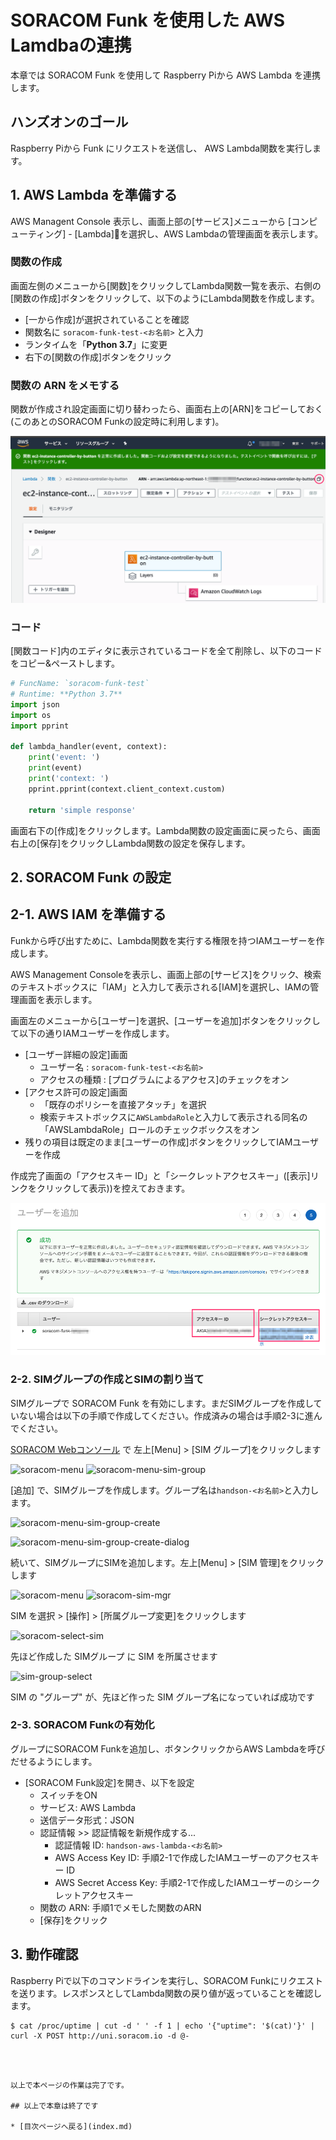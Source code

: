 # SORACOM Funk を使用した AWS Lamdbaの連携

本章では SORACOM Funk を使用して Raspberry Piから AWS Lambda を連携します。

## ハンズオンのゴール

Raspberry Piから Funk にリクエストを送信し、 AWS Lambda関数を実行します。

## 1. AWS Lambda を準備する

AWS Managent Console 表示し、画面上部の[サービス]メニューから [コンピューティング] - [Lambda]を選択し、AWS Lambdaの管理画面を表示します。

### 関数の作成

画面左側のメニューから[関数]をクリックしてLambda関数一覧を表示、右側の[関数の作成]ボタンをクリックして、以下のようにLambda関数を作成します。

- [一から作成]が選択されていることを確認
- 関数名に `soracom-funk-test-<お名前>` と入力
- ランタイムを「**Python 3.7**」に変更
- 右下の[関数の作成]ボタンをクリック

### 関数の ARN をメモする

関数が作成され設定画面に切り替わったら、画面右上の[ARN]をコピーしておく(このあとのSORACOM Funkの設定時に利用します)。

![figure5.png](images/figure5.png)

### コード

[関数コード]内のエディタに表示されているコードを全て削除し、以下のコードをコピー&ペーストします。

```python
# FuncName: `soracom-funk-test`
# Runtime: **Python 3.7**
import json
import os
import pprint

def lambda_handler(event, context):
    print('event: ')
    print(event)
    print('context: ')
    pprint.pprint(context.client_context.custom)

    return 'simple response'
```

画面右下の[作成]をクリックします。Lambda関数の設定画面に戻ったら、画面右上の[保存]をクリックしLambda関数の設定を保存します。

## 2. SORACOM Funk の設定

## 2-1. AWS IAM を準備する

Funkから呼び出すために、Lambda関数を実行する権限を持つIAMユーザーを作成します。

AWS Management Consoleを表示し、画面上部の[サービス]をクリック、検索のテキストボックスに「IAM」と入力して表示される[IAM]を選択し、IAMの管理画面を表示します。

画面左のメニューから[ユーザー]を選択、[ユーザーを追加]ボタンをクリックして以下の通りIAMユーザーを作成します。

- [ユーザー詳細の設定]画面
    - ユーザー名 : `soracom-funk-test-<お名前>`
    - アクセスの種類 : [プログラムによるアクセス]のチェックをオン
- [アクセス許可の設定]画面
    - 「既存のポリシーを直接アタッチ」を選択
    - 検索テキストボックスに`AWSLambdaRole`と入力して表示される同名の「AWSLambdaRole」ロールのチェックボックスをオン
- 残りの項目は既定のまま[ユーザーの作成]ボタンをクリックしてIAMユーザーを作成

作成完了画面の「アクセスキー ID」と「シークレットアクセスキー」([表示]リンクをクリックして表示))を控えておきます。

![figure9.png](images/figure9.png)

### 2-2. SIMグループの作成とSIMの割り当て

SIMグループで SORACOM Funk を有効にします。まだSIMグループを作成していない場合は以下の手順で作成してください。作成済みの場合は手順2-3に進んでください。

[SORACOM Webコンソール](https://console.soracom.io/) で 左上[Menu] > [SIM グループ]をクリックします

![soracom-menu](https://docs.google.com/drawings/d/e/2PACX-1vRhgmsjqpncv2HQ0jAZwiYf0knTfvmCMl6x_flrdeGQV4N60trp8M981gCAfitVSmXU4tqAYm6MmyRb/pub?w=331&h=410)
![soracom-menu-sim-group](https://docs.google.com/drawings/d/e/2PACX-1vTqI-f2K8n-TuUvVEGPnmDcFxG2f87so3Qfe5K11sn0pXG8Q4v2lJX0UT9tjlH7sDQRb1FC7aFfckjb/pub?w=353&h=290)

[追加] で、SIMグループを作成します。グループ名は`handson-<お名前>`と入力します。

![soracom-menu-sim-group-create](https://docs.google.com/drawings/d/e/2PACX-1vQ-wJ7Ixk-BQDtxXweBkhl-deBJzh3behOo_rQNNxm3gO73sKHEV_RvqO7cWrSKJT0AZltPaF_K0qPf/pub?w=381&h=315)

![soracom-menu-sim-group-create-dialog](https://docs.google.com/drawings/d/e/2PACX-1vRjDUj0AzCWEBNyy9GTqWf6jPANTk4WIEZcarMaYd9GhbM-_2AhBru9WglGRplqo0jUroC9rIq82G8h/pub?w=631&h=306)

続いて、SIMグループにSIMを追加します。左上[Menu] > [SIM 管理]をクリックします

![soracom-menu](https://docs.google.com/drawings/d/e/2PACX-1vRhgmsjqpncv2HQ0jAZwiYf0knTfvmCMl6x_flrdeGQV4N60trp8M981gCAfitVSmXU4tqAYm6MmyRb/pub?w=331&h=410)
![soracom-sim-mgr](https://docs.google.com/drawings/d/e/2PACX-1vTUi6LN6Hsctv4KdaZj8uOUFg_ZyROx73f1TzFq41KIlRzjUmE_bc2NR5UnS8cn15TD_S2s8FA-DHzA/pub?w=353&h=290)

SIM を選択 > [操作] > [所属グループ変更]をクリックします

![soracom-select-sim](https://docs.google.com/drawings/d/e/2PACX-1vQpULGXvkk5htY266aDd2iWJueVphdm8DFRVy_BF5JnWnZfBBLF19U42ni5lU6VxN5ucmwqKHx4ACjg/pub?w=526&h=489)

先ほど作成した SIMグループ に SIM を所属させます

![sim-group-select](https://docs.google.com/drawings/d/e/2PACX-1vR1DJQnKw0NVvv83qxiTiDkh0AYfF6u8g3En7EDQtt2M2OjCRzl_tmlB-02cyiLBHLwWHjpOshFKTAA/pub?w=643&h=334)

SIM の "グループ" が、先ほど作った SIM グループ名になっていれば成功です

### 2-3. SORACOM Funkの有効化

グループにSORACOM Funkを追加し、ボタンクリックからAWS Lambdaを呼びだせるようにします。

- [SORACOM Funk設定]を開き、以下を設定
    - スイッチをON
    - サービス: AWS Lambda
    - 送信データ形式：JSON
    - 認証情報 >> 認証情報を新規作成する...
        - 認証情報 ID: `handson-aws-lambda-<お名前>`
        - AWS Access Key ID: 手順2-1で作成したIAMユーザーのアクセスキー ID
        - AWS Secret Access Key: 手順2-1で作成したIAMユーザーのシークレットアクセスキー
    - 関数の ARN: 手順1でメモした関数のARN
    - [保存]をクリック

## 3. 動作確認

Raspberry Piで以下のコマンドラインを実行し、SORACOM Funkにリクエストを送ります。レスポンスとしてLambda関数の戻り値が返っていることを確認します。

```console
$ cat /proc/uptime | cut -d ' ' -f 1 | echo '{"uptime": '$(cat)'}' | curl -X POST http://uni.soracom.io -d @-

```
```



以上で本ページの作業は完了です。

## 以上で本章は終了です

* [目次ページへ戻る](index.md)
